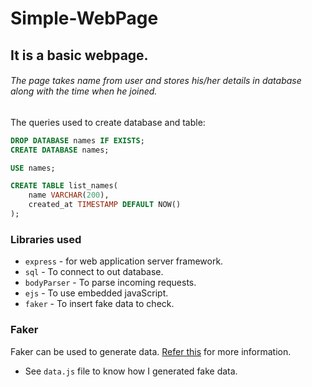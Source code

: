 # Simple-WebPage
## It is a basic webpage.

###### The page takes name from user and stores his/her details in database along with the time when he joined.

The queries used to create database and table:

```sql
DROP DATABASE names IF EXISTS;
CREATE DATABASE names;

USE names;

CREATE TABLE list_names(
    name VARCHAR(200),
    created_at TIMESTAMP DEFAULT NOW()
);
```

### Libraries used
+ `express` - for web application server framework.
+ `sql` - To connect to out database.
+ `bodyParser` - To parse incoming requests.
+ `ejs` - To use embedded javaScript.
+ `faker` - To insert fake data to check.

### Faker
Faker can be used to generate data. [Refer this](https://fakerjs.dev/api/faker.html) for more information.
* See `data.js` file to know how I generated fake data.
